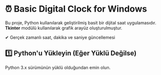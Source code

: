 # ⏰ Basic Digital Clock for Windows

Bu proje, Python kullanılarak geliştirilmiş basit bir dijital saat uygulamasıdır. **Tkinter** modülü kullanılarak grafik arayüz oluşturulmuştur.

✔ Gerçek zamanlı saat, dakika ve saniye güncellemesi  

## 1️⃣ **Python'u Yükleyin (Eğer Yüklü Değilse)**  
Python 3.x sürümünün yüklü olduğundan emin olun.
